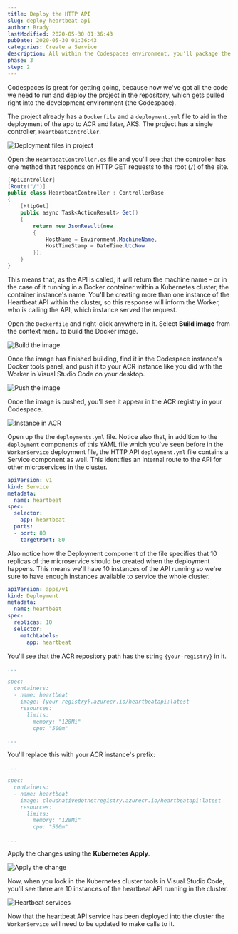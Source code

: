 ```yaml
---
title: Deploy the HTTP API
slug: deploy-heartbeat-api
author: Brady
lastModified: 2020-05-30 01:36:43
pubDate: 2020-05-30 01:36:43
categories: Create a Service
description: All within the Codespaces environment, you'll package the API into a Docker container and publish it to your AKS cluster.
phase: 3
step: 2
---
```


Codespaces is great for getting going, because now we've got all the code we need to run and deploy the project in the repository, which gets pulled right into the development environment (the Codespace).

The project already has a `Dockerfile` and a `deployment.yml` file to aid in the deployment of the app to ACR and later, AKS. The project has a single controller, `HeartbeatController`.

![Deployment files in project](media/explore-project.png)

Open the `HeartbeatController.cs` file and you'll see that the controller has one method that responds on HTTP GET requests to the root (`/`) of the site.

```csharp
[ApiController]
[Route("/")]
public class HeartbeatController : ControllerBase
{
    [HttpGet]
    public async Task<ActionResult> Get()
    {
        return new JsonResult(new
        {
            HostName = Environment.MachineName,
            HostTimeStamp = DateTime.UtcNow
        });
    }
}
```

This means that, as the API is called, it will return the machine name - or in the case of it running in a Docker container within a Kubernetes cluster, the container instance's name. You'll be creating more than one instance of the Heartbeat API within the cluster, so this response will inform the Worker, who is calling the API, which instance served the request.

Open the `Dockerfile` and right-click anywhere in it. Select **Build image** from the context menu to build the Docker image.

![Build the image](media/build-the-image.png)

Once the image has finished building, find it in the Codespace instance's Docker tools panel, and push it to your ACR instance like you did with the Worker in Visual Studio Code on your desktop.

![Push the image](media/push-the-image.png)

Once the image is pushed, you'll see it appear in the ACR registry in your Codespace.

![Instance in ACR](media/in-acr.png)

Open up the the `deployments.yml` file. Notice also that, in addition to the `deployment` components of this YAML file which you've seen before in the `WorkerService` deployment file, the HTTP API `deployment.yml` file contains a Service component as well. This identifies an internal route to the API for other microservices in the cluster.

```yaml
apiVersion: v1
kind: Service
metadata:
  name: heartbeat
spec:
  selector:
    app: heartbeat
  ports:
  - port: 80
    targetPort: 80
```

Also notice how the Deployment component of the file specifies that 10 replicas of the microservice should be created when the deployment happens. This means we'll have 10 instances of the API running so we're sure to have enough instances available to service the whole cluster.

```yaml
apiVersion: apps/v1
kind: Deployment
metadata:
  name: heartbeat
spec:
  replicas: 10
  selector:
    matchLabels:
      app: heartbeat
```

You'll see that the ACR repository path has the string `{your-registry}` in it.

```yaml
...

spec:
  containers:
  - name: heartbeat
    image: {your-registry}.azurecr.io/heartbeatapi:latest
    resources:
      limits:
        memory: "128Mi"
        cpu: "500m"

...
```

You'll replace this with your ACR instance's prefix:

```yaml
...

spec:
  containers:
  - name: heartbeat
    image: cloudnativedotnetregistry.azurecr.io/heartbeatapi:latest
    resources:
      limits:
        memory: "128Mi"
        cpu: "500m"

...
```

Apply the changes using the **Kubernetes Apply**.

![Apply the change](media/apply.png)

Now, when you look in the Kubernetes cluster tools in Visual Studio Code, you'll see there are 10 instances of the heartbeat API running in the cluster.

![Heartbeat services](media/heartbeat-services.png)

Now that the heartbeat API service has been deployed into the cluster the `WorkerService` will need to be updated to make calls to it.
